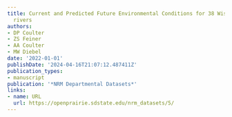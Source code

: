 ```yaml
---
title: Current and Predicted Future Environmental Conditions for 38 Wisconsin, USA
  rivers
authors:
- DP Coulter
- ZS Feiner
- AA Coulter
- MW Diebel
date: '2022-01-01'
publishDate: '2024-04-16T21:07:12.487411Z'
publication_types:
- manuscript
publication: '*NRM Departmental Datasets*'
links:
- name: URL
  url: https://openprairie.sdstate.edu/nrm_datasets/5/
---
```

